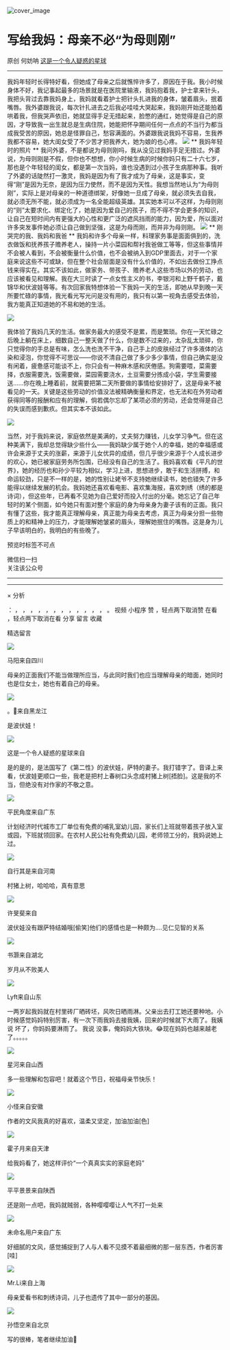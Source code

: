 ![cover_image](https://mmbiz.qpic.cn/mmbiz_jpg/UF0iaTnc0u75KCgR4acOZIeeuKAdXT4G4XN5ps6Vp31aoUqZLdNlGfibaHjR5TzTx5oanadEvL46jiciaMKWRVAJ1g/0?wx_fmt=jpeg)

#  写给我妈：母亲不必“为母则刚”

原创  何妨呐  [ 这是一个令人疑惑的星球 ](javascript:void\(0\);)

__ _ _ _ _

我妈年轻时长得特好看，但她成了母亲之后就憔悴许多了，原因在于我。我小时候身体不好，我记事起最多的场景就是在医院里输液，我妈抱着我，护士拿来针头，我把头背过去靠我妈身上，我妈就看着护士把针头扎进我的身体，皱着眉头，抿着嘴唇。我外婆跟我说，每次针扎进去之后我必哇哇大哭起来，我妈刚开始还能拍着哄着我，但我哭声依旧，她就显得手足无措起来，脸憋的通红，她觉得是自己的原因，才导致我一出生就总是生病住院，她能把怀孕期间任何一点点的不当行为都当成我受苦的原因，她总是怪罪自己，愁容满面的。外婆跟我说我妈不容易，生我养我都不容易，她大闺女受了不少苦才把我养大，她为娘的也心疼。
![](https://mmbiz.qpic.cn/mmbiz_jpg/UF0iaTnc0u75KCgR4acOZIeeuKAdXT4G45rocxzAxhXEDhicby0LOkuicN8mPbLYmnJupkqXyIUgicXJY7dHATRUNA/640?wx_fmt=jpeg)
** 我妈年轻时的照片  **
我问外婆，不是都说为母则刚吗，我从没见过我妈手足无措过。外婆说，为母则刚是不假，但你也不想想，你小时候生病的时候你妈只有二十六七岁，那也是个年轻轻的闺女，都是第一次当妈，谁也没遇到过小孩子生病那种事。我听了外婆的话陡然打一激灵，我妈是因为有了我才成为了母亲，这是事实，变得“刚”是因为无奈，是因为压力使然，而不是因为天性。我想当然地认为“为母则刚”，实际上是对母亲的一种道德绑架，好像她一旦成了母亲，就必须失去自我，就必须无所不能，就必须成为一名全能超级英雄。其实她本可以不这样，为母则刚的“则”太要求化、绑定化了，她是因为爱自己的孩子，而不得不学会更多的知识，让自己在短时间内有更强大的心性和更广泛的遮风挡雨的能力，因为爱，所以面对许多突发事件她必须让自己做到坚强，这是为母而刚，而并非为母则刚。
![](https://mmbiz.qpic.cn/mmbiz_jpg/UF0iaTnc0u75KCgR4acOZIeeuKAdXT4G4rjsKtAstvDmniaic7bFpXe8DWTiceM1DMzYntB79jBfqia8sibDlpErlJqQ/640?wx_fmt=jpeg&from=appmsg)
** 刚哭完的我、我妈和我爸  **
我妈和许多个母亲一样，料理家务事是面面俱到的，洗衣做饭和抚养孩子赡养老人，操持一片小菜园和帮衬我爸做工等等，但这些事情并不会被人看到，不会被衡量什么价值，也不会被纳入到GDP里面去，对于一个家庭来说这些不可或缺，但在整个社会层面是没有什么价值的，不如出去做份工挣点钱来得实在。其实不该如此，做家务、带孩子、赡养老人这些市场以外的劳动，也应该被看见和理解。我在大三时读了一点女性主义的书，李银河和上野千鹤子，戴锦华和伏波娃等等。有次回家我特想体验一下我妈一天的生活，即她从早到晚一天所要忙碌的事情，我光看光写光问是没有用的，我只有以第一视角去感受去体验，我方能真正知道她的不易和她的生活。

![](https://mmbiz.qpic.cn/mmbiz_jpg/UF0iaTnc0u75KCgR4acOZIeeuKAdXT4G4lzO6dcZiaGp8Trpm8VYB4CSswiaXeYB8wIFZJ0hDQ06H1ibiafUib9wUtRg/640?wx_fmt=jpeg&from=appmsg)

我体验了我妈几天的生活。做家务最大的感受不是累，而是繁琐。你在一天忙碌之后晚上躺在床上，细数自己一整天做了什么，你是数不过来的，太杂乱太琐碎，你只觉得你的手总是有味，怎么洗也洗不干净，自己手上的皮肤经过了许多液体的沾染和浸泡，你觉得不可思议——你说不清自己做了多少多少事情，但自己确实是没有闲着，疲惫感可能谈不上，你只会有一种麻木感和厌倦感。狗需要喂，菜需要择，衣服需要洗，饭需要做，菜园需要浇水，土豆需要分拣成小袋，学生需要接送......你在晚上睡着前，就需要把第二天所要做的事情给安排好了，这是母亲不被看见的一天。关键是这些劳动的价值没法被精确衡量和界定，也无法和在外劳动者获得同等的报酬和应有的理解，倘若偶尔忘却了某项必须的劳动，还会觉得是自己的失误而感到歉疚。但其实本不该如此。

![](https://mmbiz.qpic.cn/mmbiz_jpg/UF0iaTnc0u75KCgR4acOZIeeuKAdXT4G4JBRRWm3vibCm0nXicZRsc17RKqBXNGibrv7nV8RgMXCpMOzaiaACnlmX2Q/640?wx_fmt=jpeg&from=appmsg)

当然，对于我妈来说，家庭依然是美满的，丈夫努力赚钱，儿女学习争气。但在这种美满下，我却总觉得缺少些什么——我妈缺少属于她个人的幸福，她的幸福感或许会来源于丈夫的涨薪，来源于儿女优异的成绩，但几乎很少来源于个人成长进步的欢心，她已被家庭劳务所包围，已经没有自己的生活了。我妈喜欢看《平凡的世界》，她的经历也和孙少平较为相似，学习上进，思想进步，敢于和生活拼搏，和命运较劲，只是不一样的是，她的性别让姥爷不支持她继续读书，她也错失了许多能得以继续发展的机会。我妈她还喜欢看电影、喜欢集海报，喜欢刺绣（绣的都是诗词），但这些年，已再看不见她为自己爱好而投入付出的分毫。她忘记了自己年轻时的某个侧面，如今她只有面对整个家庭的身为母亲身为妻子该有的正面。我只有懂了这些，我才能真正理解母亲，真正能为母亲去考虑，真正为母亲分担一些物质上的和精神上的压力，才能理解她皱紧的眉头，理解她抿住的嘴唇。这是身为儿子早该明白的，我明白的有些晚了。

  

预览时标签不可点

微信扫一扫  
关注该公众号





****



****



×  分析

：  ，  ，  ，  ，  ，  ，  ，  ，  ，  ，  ，  ，  。  视频  小程序  赞  ，轻点两下取消赞  在看  ，轻点两下取消在看
分享  留言  收藏

精选留言

![](http://wx.qlogo.cn/mmopen/k0Ue4mIpaVibH4o59xiajF3sbIfkibpzVlNR9rTwCveiaJqjkjQibdqq8h0b9F3gRcmRKwFcB6iak5n7KVL3bLoLdz0Jq4jP6IbM3lEDRhD5z2GSCsN3DpI7NcicfQ1R5KPISvn/64)

马阳来自四川

母亲的正面我们不能当做理所应当，与此同时我们也应当理解母亲的暗面，她同时也是位女士，她也有着自己的母亲。

![](http://wx.qlogo.cn/mmopen/k0Ue4mIpaV9PtAq18LbDYsAUEiabLuiaNmBhgGgmjucKl5hsurkl6cL4fbG1v4g6cd7ibWC9NdPtV2HEibhA0bBg0rbTjUSZa3hcrQNGdVYudMpqt6a6GibIZU0xNtbDRoaNq/64)

。🌈来自黑龙江

是波伏娃！

![](http://wx.qlogo.cn/mmhead/Q3auHgzwzM6VbGrBOOAlGagxkqgSgMFEKjUr4VTcuSxZf64GJ3Sezw/64)

这是一个令人疑惑的星球来自

是的是的，是法国写了《第二性》的波伏娃，萨特的妻子。我打错字了。音译上来看，伏波娃更顺口一些，我老是把村上春树口头念成村猪上树[捂脸]。这是我的不当，但绝没有对作家的不敬之意。

![](http://wx.qlogo.cn/mmhead/Q3auHgzwzM7ucmchs38bzbDtUQibIe4ic16vsFwH6H5VPXd2DUxfvtgQ/64)

平民角度来自广东

计划经济时代城市工厂单位有免费的哺乳室幼儿园，家长们上班就带着孩子放入室或园，下班就领回家。在农村人民公社有免费幼儿园，老师领工分的，我妈说她上过。

![](http://wx.qlogo.cn/mmopen/n6tINRGwUZWpVzrmaG8PRn2Y9hA9wibjBR8R669DN9MBM8d3ZZLnnzYXOv0P5RBqrI6N1M2ciccjiacDfLRtdzk44jjhkfrbtog/64)

自行其是来自河南

村猪上树，哈哈哈，真有意思

![](http://wx.qlogo.cn/mmopen/O9pEic1aHxeaEnAGXAYicSeNJGLqsXTfBtIQQ1XA9xqJxsLC541JTmJb65Rib8aR1ARvlpw2tlj1ictHMMSE0pLSSVtiaWyzzjmdt/64)

许旻斐来自

波伏娃没有跟萨特结婚哦[偷笑]他们的感情也是一种颇为....见仁见智的关系

![](http://wx.qlogo.cn/mmopen/ajNVdqHZLLD3YKj18knb1o4TMnUR1BClotpPic3obIibsAf2kmy3ic6IUfiaf7s6BQHdEfJlLV0pdlEic2fCj6NRW3WiaTjib2V52licEhB95rlZ6sU6z4ur4ZtehcJ06ecM4voZ/64)

书灏来自湖北

岁月从不败美人

![](http://wx.qlogo.cn/mmopen/PiajxSqBRaEIE69zlely8ngE42vxyxsplvoqQAX5I53Ka2vRkgtfJZnndrQzbhDslkk92NKspUAMgsrvH4B2twAhYRGzdwefFgWQOupx0fV10iblJa3F68c8xiaHPgFdae8/64)

Lyft来自山东

一两岁起我妈就在村里砖厂晒砖坯，风吹日晒雨淋。父亲出去打工她还要种地。小时候感觉妈妈特别厉害，有一次下雨我妈去接我姨，回来的时候就下大雨了。我姨说
坏了，你妈妈要淋雨了。 我说 没事，俺妈妈大铁块。😂现在妈妈也越来越老了。。。。。

![](http://wx.qlogo.cn/mmopen/k0Ue4mIpaV8a0CQ0RkUlOib6EKw9VlS5rsrXhs6icZ4YALYcVZia4QZicV0jChsMlN31xChpcCUdEMWj1N5pGwSxJxaAqddPHUnAwB5GGR6WZlE1g8VQlbr4REibQHlKgnw1ic/64)

星河来自山西

多一些理解和包容吧！就着这个节日，祝福母亲节快乐！

![](http://wx.qlogo.cn/mmopen/k0Ue4mIpaVic7dUfPxcdxHS9icM2Em8hRmWhicp20BLW5ibKibUyaj33aQu52cSkXw54fX7YicrcIzwtvWmNVD4ia2xul2LwFgibxGPqsK8ibExxpH4qEVTxKjrUEuBt3P9L6K692/64)

小怪来自安徽

作者的文风我真的好喜欢，温柔又坚定，加油加油[色]

![](http://wx.qlogo.cn/mmopen/ajNVdqHZLLBjUuIHlXpD0ElJF5iaTRMicriaAnY4cTD7L6hRSiamzV2nsoGAuG8Zny6kSTIprFe7V7uYlHFpyF4WU9fic2R3G0tpYelhon4T5o5fZ0ZUdIic2STmdNwoSUx0Vd/64)

霍子月来自天津

给我妈看了，她这样评价“一个真真实实的家庭老妈”

![](http://wx.qlogo.cn/mmopen/ajNVdqHZLLAlHuc0qdBCZ3OGoYzlNylia9fjKORGQ3pvy5VMyZic48LdhXPJzxWwjTupg4VDticY7iaCYPaQt9oZibsPmiazibefp7GvWP0sCygeqI/64)

平平景景来自陕西

还是刚一点吧，我妈就贼弱，各种嘤嘤嘤让人气不打一处来

![](http://mmsns.qpic.cn/mmsns/iaxNB5XaibCeLTYWIUGCYm7cS1kFxTx4ibUSEBZJ6VnOdXPDItJ9PaGRg/0)

未命名用户来自广东

好细腻的文风，感觉捕捉到了人与人看不见摸不着最细微的那一层东西，作者厉害[哇]

![](http://wx.qlogo.cn/mmopen/k0Ue4mIpaVicTW25ricsang4qx7qkEfKyWticviaPgKqs7rtdjw2MpC6M56sbxNib9tuKTXIvVotnU0ozLQJ0Xeia21ib4bzM4oC8iaia/64)

Mr.Li来自上海

母亲爱看书和刺绣诗词，儿子也遗传了其中一部分的基因。

![](http://wx.qlogo.cn/mmopen/Q3auHgzwzM5Et8icxxlPPpk8dYHgNLB279DPKHZ61JgAyHF2ibNLF6N3fxP2wEmwB2sAHk5PJ7gUjoSMp1IfezcKQ7e0ayJH0M7KpzpStk5iaU/64)

孙悟空来自北京

写的很棒，笔者继续加油💪


